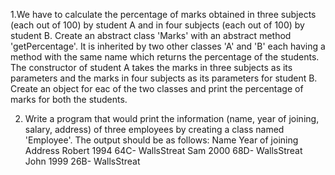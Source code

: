 1.We have to calculate the percentage of marks obtained in three subjects (each out of
100) by student A and in four subjects (each out of 100) by student B. Create an abstract
class 'Marks' with an abstract method 'getPercentage'. It is inherited by two other
classes 'A' and 'B' each having a method with the same name which returns the
percentage of the students. The constructor of student A takes the marks in three
subjects as its parameters and the marks in four subjects as its parameters for student
B. Create an object for eac of the two classes and print the percentage of marks for both
the students.


2. Write a program that would print the information (name, year of joining, salary, address)
of three employees by creating a class named 'Employee'. The output should be as
follows:
Name Year of joining Address
Robert 1994 64C- WallsStreat
Sam 2000 68D- WallsStreat
John 1999 26B- WallsStreat
